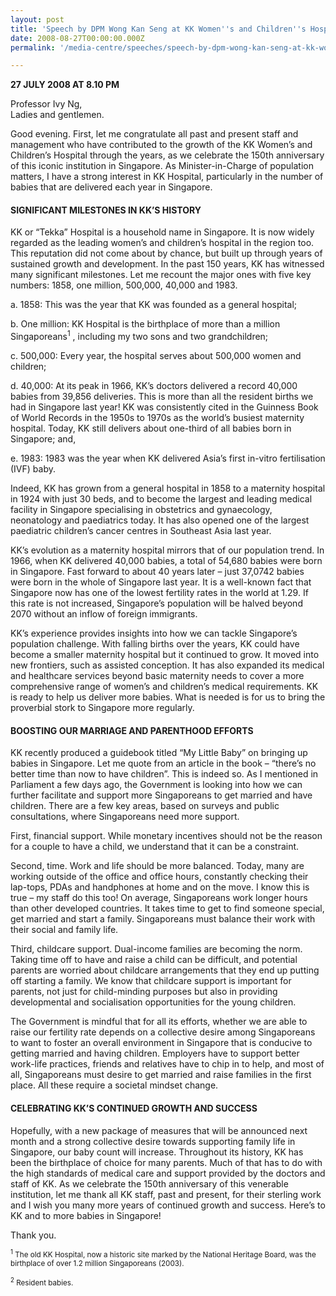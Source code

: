 ```yaml
---
layout: post
title: 'Speech by DPM Wong Kan Seng at KK Women''s and Children''s Hospital''s 150th Anniversary Dinner'
date: 2008-08-27T00:00:00.000Z
permalink: '/media-centre/speeches/speech-by-dpm-wong-kan-seng-at-kk-women''s-and-children''s-hospital''s-150th-anniversary-dinner'

---
```



**27 JULY 2008 AT 8.10 PM**

Professor Ivy Ng,  
Ladies and gentlemen. 

Good evening. First, let me congratulate all past and present staff and management who have contributed to the growth of the KK Women’s and Children’s Hospital through the years, as we celebrate the 150th anniversary of this iconic institution in Singapore. As Minister-in-Charge of population matters, I have a strong interest in KK Hospital, particularly in the number of babies that are delivered each year in Singapore.

#### **SIGNIFICANT MILESTONES IN KK’S HISTORY**

KK or “Tekka” Hospital is a household name in Singapore. It is now widely regarded as the leading women’s and children’s hospital in the region too. This reputation did not come about by chance, but built up through years of sustained growth and development. In the past 150 years, KK has witnessed many significant milestones. Let me recount the major ones with five key numbers: 1858, one million, 500,000, 40,000 and 1983. 

a. 1858: This was the year that KK was founded as a general hospital;

b. One million: KK Hospital is the birthplace of more than a million Singaporeans<sup>1</sup> , including my two sons and two grandchildren;

c. 500,000: Every year, the hospital serves about 500,000 women and children;

d. 40,000: At its peak in 1966, KK’s doctors delivered a record 40,000 babies from 39,856 deliveries. This is more than all the resident births we had in Singapore last year! KK was consistently cited in the Guinness Book of World Records in the 1950s to 1970s as the world’s busiest maternity hospital. Today, KK still delivers about one-third of all babies born in Singapore; and,

e. 1983: 1983 was the year when KK delivered Asia’s first in-vitro fertilisation (IVF) baby.

Indeed, KK has grown from a general hospital in 1858 to a maternity hospital in 1924 with just 30 beds, and to become the largest and leading medical facility in Singapore specialising in obstetrics and gynaecology, neonatology and paediatrics today. It has also opened one of the largest paediatric children’s cancer centres in Southeast Asia last year. 

KK’s evolution as a maternity hospital mirrors that of our population trend. In 1966, when KK delivered 40,000 babies, a total of 54,680 babies were born in Singapore. Fast forward to about 40 years later – just 37,0742  babies were born in the whole of Singapore last year. It is a well-known fact that Singapore now has one of the lowest fertility rates in the world at 1.29. If this rate is not increased, Singapore’s population will be halved beyond 2070 without an inflow of foreign immigrants.

KK’s experience provides insights into how we can tackle Singapore’s population challenge. With falling births over the years, KK could have become a smaller maternity hospital but it continued to grow. It moved into new frontiers, such as assisted conception. It has also expanded its medical and healthcare services beyond basic maternity needs to cover a more comprehensive range of women’s and children’s medical requirements. KK is ready to help us deliver more babies. What is needed is for us to bring the proverbial stork to Singapore more regularly. 

#### **BOOSTING OUR MARRIAGE AND PARENTHOOD EFFORTS** 

KK recently produced a guidebook titled “My Little Baby” on bringing up babies in Singapore. Let me quote from an article in the book – “there’s no better time than now to have children”. This is indeed so. As I mentioned in Parliament a few days ago, the Government is looking into how we can further facilitate and support more Singaporeans to get married and have children. There are a few key areas, based on surveys and public consultations, where Singaporeans need more support.

First, financial support. While monetary incentives should not be the reason for a couple to have a child, we understand that it can be a constraint.

Second, time. Work and life should be more balanced. Today, many are working outside of the office and office hours, constantly checking their lap-tops, PDAs and handphones at home and on the move. I know this is true – my staff do this too! On average, Singaporeans work longer hours than other developed countries. It takes time to get to find someone special, get married and start a family. Singaporeans must balance their work with their social and family life. 

Third, childcare support. Dual-income families are becoming the norm. Taking time off to have and raise a child can be difficult, and potential parents are worried about childcare arrangements that they end up putting off starting a family. We know that childcare support is important for parents, not just for child-minding purposes but also in providing developmental and socialisation opportunities for the young children.

The Government is mindful that for all its efforts, whether we are able to raise our fertility rate depends on a collective desire among Singaporeans to want to foster an overall environment in Singapore that is conducive to getting married and having children. Employers have to support better work-life practices, friends and relatives have to chip in to help, and most of all, Singaporeans must desire to get married and raise families in the first place. All these require a societal mindset change.

#### **CELEBRATING KK’S CONTINUED GROWTH AND SUCCESS**

Hopefully, with a new package of measures that will be announced next month and a strong collective desire towards supporting family life in Singapore, our baby count will increase. Throughout its history, KK has been the birthplace of choice for many parents. Much of that has to do with the high standards of medical care and support provided by the doctors and staff of KK. As we celebrate the 150th anniversary of this venerable institution, let me thank all KK staff, past and present, for their sterling work and I wish you many more years of continued growth and success. Here’s to KK and to more babies in Singapore! 

Thank you. 

<sub><sup>1</sup> The old KK Hospital, now a historic site marked by the National Heritage Board, was the birthplace of over 1.2 million Singaporeans (2003). </sub>

<sub><sup>2</sup> Resident babies.</sub>

